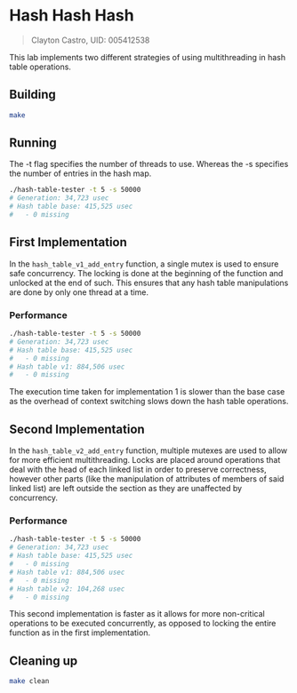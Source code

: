 # Hash Hash Hash
> Clayton Castro, UID: 005412538 

This lab implements two different strategies of using multithreading in hash table operations.

## Building
```bash
make
```

## Running
The -t flag specifies the number of threads to use. Whereas the -s specifies the number of entries in the hash map.
```bash
./hash-table-tester -t 5 -s 50000
# Generation: 34,723 usec
# Hash table base: 415,525 usec
#   - 0 missing
```

## First Implementation
In the `hash_table_v1_add_entry` function, a single mutex is used to ensure safe concurrency. The locking is done at the beginning of the function and unlocked at the end of such. This ensures that any hash table manipulations are done by only one thread at a time.

### Performance
```bash
./hash-table-tester -t 5 -s 50000
# Generation: 34,723 usec
# Hash table base: 415,525 usec
#   - 0 missing
# Hash table v1: 884,506 usec
#   - 0 missing
```
The execution time taken for implementation 1 is slower than the base case as the overhead of context switching slows down the hash table operations.

## Second Implementation
In the `hash_table_v2_add_entry` function, multiple mutexes are used to allow for more efficient multithreading. Locks are placed around operations that deal with the head of each linked list in order to preserve correctness, however other parts (like the manipulation of attributes of members of said linked list) are left outside the section as they are unaffected by concurrency.

### Performance
```bash
./hash-table-tester -t 5 -s 50000
# Generation: 34,723 usec
# Hash table base: 415,525 usec
#   - 0 missing
# Hash table v1: 884,506 usec
#   - 0 missing
# Hash table v2: 104,268 usec
#   - 0 missing
```
This second implementation is faster as it allows for more non-critical operations to be executed concurrently, as opposed to locking the entire function as in the first implementation.

## Cleaning up
```bash
make clean
```
